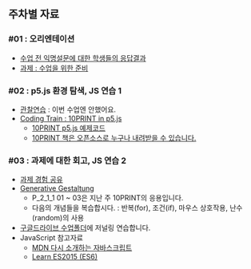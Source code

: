 ## 주차별 자료

### #01 : 오리엔테이션
 * [수업 전 익명설문에 대한 학생들의 응답결과](https://docs.google.com/forms/d/e/1FAIpQLSdcYg08V_ULQWzmFRwuJV8Xlydua8N1P7ZtOcNUJQCmucODeg/viewanalytics)
 * [과제 : 수업을 위한 준비](homework.md)

### #02 : p5.js 환경 탐색, JS 연습 1
 * [관찰연습](https://drive.google.com/open?id=1oFSEH-9C54FsE30wB3IMesZjrcjTpFt1) : 이번 수업엔 안했어요.
 * [Coding Train : 10PRINT in p5.js](https://youtu.be/bEyTZ5ZZxZs)
   * [10PRINT p5.js 예제코드](https://editor.p5js.org/picxenk@gmail.com/sketches/SVxLX99my)
   * [10PRINT 책은 오픈소스로 누구나 내려받을 수 있습니다.](http://10print.org/)

### #03 : 과제에 대한 회고, JS 연습 2
 * [과제 경험 공유](https://docs.google.com/spreadsheets/d/1bpptE2GizWWauTpGBHzu7lhneMTXwhxOtnj9eo5JF6Y/edit?usp=sharing)
 * [Generative Gestaltung](http://www.generative-gestaltung.de/2/)
   * P_2_1_1 01 ~ 03은 지난 주 10PRINT의 응용입니다.
   * 다음의 개념들을 복습합시다. : 반복(for), 조건(if), 마우스 상호작용, 난수(random)의 사용
 * [구글드라이브 수업폴더](https://drive.google.com/open?id=1E2ORI-ujgjlqHDTYcnbF7uus0guqGb9l)에 저널링 연습합니다.
 * JavaScript 참고자료
   * [MDN 다시 소개하는 자바스크립트](https://developer.mozilla.org/en-US/docs/Web/JavaScript/A_re-introduction_to_JavaScript)
   * [Learn ES2015 (ES6)](https://babeljs.io/docs/en/learn)
